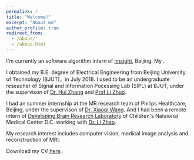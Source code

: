 ```yaml
---
permalink: /
title: "Welcome!"
excerpt: "About me"
author_profile: true
redirect_from: 
  - /about/
  - /about.html
---
```

  I'm currently an software algorithm intern of [imsight](http://www.imsightmed.com/article/enteamlist), Beijing. My . 

  I obtained my B.E. degree of Electrical Engineering from Beijing University of Technology (BJUT)，in July 2018. I used to be an undergraduate reseacher of Signal and Information Pocessing Lab (SIPL) at BJUT, under the supervison of [Dr. Hui Zhang](http://yanzhao.bjut.edu.cn/ds/2/1/2017227/14881584875387012_1.html) and [Prof Li Zhuo](http://yanzhao.bjut.edu.cn/ds/10/2015626/1435290308715_1.html).

 I had an summer internship at the MR research team of Philips Healthcare, Beijing, under the supervison of [Dr. Xiaoqi Wang](https://cn.linkedin.com/in/peter-xiaoqi-wang-564a5124). And I had been a remote intern of [Developing Brain Research Laboratory](http://developingbrainresearchlaboratory.org/) of Children's Nataional Medical Center D.C. working with [Dr. Li Zhao](http://www.lizhaomri.com/home).
 
 My research interest includes computer vision, medical image analysis and reconstruction of MRI.
  
 Download my CV [here](https://dukang4655.github.io/files/CV_du.pdf).
